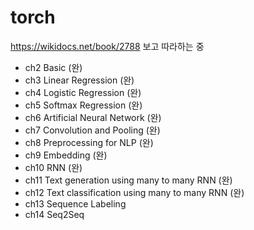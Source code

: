 # torch
https://wikidocs.net/book/2788 보고 따라하는 중

* ch2 Basic (완)
* ch3 Linear Regression (완)
* ch4 Logistic Regression (완)
* ch5 Softmax Regression (완)
* ch6 Artificial Neural Network (완)
* ch7 Convolution and Pooling (완)
* ch8 Preprocessing for NLP (완)
* ch9 Embedding (완)
* ch10 RNN (완)
* ch11 Text generation using many to many RNN (완)
* ch12 Text classification using many to many RNN (완)
* ch13 Sequence Labeling
* ch14 Seq2Seq
